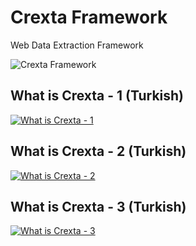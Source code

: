 # Crexta Framework
Web Data Extraction Framework

![Crexta Framework](https://cloud.githubusercontent.com/assets/9437726/6993773/6860a23e-db08-11e4-9b6f-6527c2f74a3b.jpg)

## What is Crexta - 1 (Turkish)
[![What is Crexta - 1](http://img.youtube.com/vi/lUFGMsLU_uk/0.jpg)](https://www.youtube.com/watch?v=lUFGMsLU_uk)

## What is Crexta - 2 (Turkish)
[![What is Crexta - 2](http://img.youtube.com/vi/f4zVvuoSoeQ/0.jpg)](https://www.youtube.com/watch?v=f4zVvuoSoeQ)

## What is Crexta - 3 (Turkish)
[![What is Crexta - 3](http://img.youtube.com/vi/KUMBgflOFHw/0.jpg)](https://www.youtube.com/watch?v=KUMBgflOFHw)
